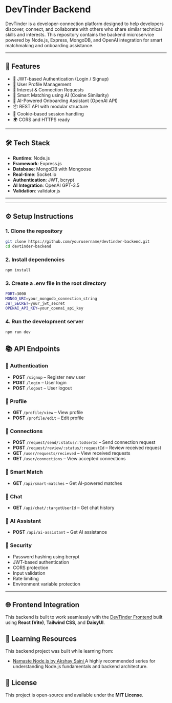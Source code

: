 # DevTinder Backend

DevTinder is a developer-connection platform designed to help developers discover, connect, and collaborate with others who share similar technical skills and interests. This repository contains the backend microservice powered by Node.js, Express, MongoDB, and OpenAI integration for smart matchmaking and onboarding assistance.

---

## 🚀 Features

- 🔐 JWT-based Authentication (Login / Signup)
- 👤 User Profile Management
- 🤝 Interest & Connection Requests
- 🧠 Smart Matching using AI (Cosine Similarity)
- 💬 AI-Powered Onboarding Assistant (OpenAI API)
- 📦 REST API with modular structure
- 🍪 Cookie-based session handling
- 🌍 CORS and HTTPS ready

---

## 🛠️ Tech Stack

- **Runtime**: Node.js
- **Framework**: Express.js
- **Database**: MongoDB with Mongoose
- **Real-time**: Socket.io
- **Authentication**: JWT, bcrypt
- **AI Integration**: OpenAI GPT-3.5
- **Validation**: validator.js

---

---

## ⚙️ Setup Instructions

### 1. Clone the repository

```bash
git clone https://github.com/yourusername/devtinder-backend.git
cd devtinder-backend
```

### 2. Install dependencies
```bash
npm install
```

### 3. Create a .env file in the root directory

```bash
PORT=3000
MONGO_URI=your_mongodb_connection_string
JWT_SECRET=your_jwt_secret
OPENAI_API_KEY=your_openai_api_key
```

### 4. Run the development server

```bash
npm run dev
```
## 📚 API Endpoints

### 🔐 Authentication

- **POST** `/signup` – Register new user  
- **POST** `/login` – User login  
- **POST** `/logout` – User logout  

### 👤 Profile

- **GET** `/profile/view` – View profile  
- **POST** `/profile/edit` – Edit profile  

### 🤝 Connections

- **POST** `/request/send/:status/:toUserId` – Send connection request  
- **POST** `/request/review/:status/:requestId` – Review received request  
- **GET** `/user/requests/recieved` – View received requests  
- **GET** `/user/connections` – View accepted connections  

### 🧠 Smart Match

- **GET** `/api/smart-matches` – Get AI-powered matches  

### 💬 Chat

- **GET** `/api/chat/:targetUserId` – Get chat history  

### 🤖 AI Assistant

- **POST** `/api/ai-assistant` – Get AI assistance

### 🔐 Security

- Password hashing using bcrypt
- JWT-based authentication
- CORS protection
- Input validation
- Rate limiting
- Environment variable protection

---

## 🌐 Frontend Integration

This backend is built to work seamlessly with the [DevTinder Frontend](https://github.com/Shams261/DevTinder-frontend) built using **React (Vite)**, **Tailwind CSS**, and **DaisyUI**.

## 📘 Learning Resources

This backend project was built while learning from:

- [Namaste Node.js by Akshay Saini ](https://namastedev.com/learn/namaste-node)
A highly recommended series for understanding Node.js fundamentals and backend architecture.

## 📜 License
This project is open-source and available under the **MIT License**.
